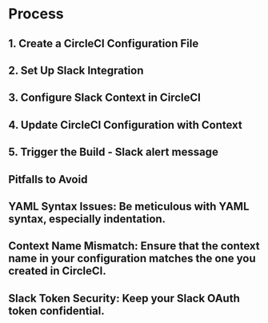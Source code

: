 # Process

## 1. Create a CircleCI Configuration File

## 2. Set Up Slack Integration

## 3. Configure Slack Context in CircleCI

## 4. Update CircleCI Configuration with Context

## 5. Trigger the Build - Slack alert message

## Pitfalls to Avoid

## YAML Syntax Issues: Be meticulous with YAML syntax, especially indentation.
## Context Name Mismatch: Ensure that the context name in your configuration matches the one you created in CircleCI.
## Slack Token Security: Keep your Slack OAuth token confidential.

